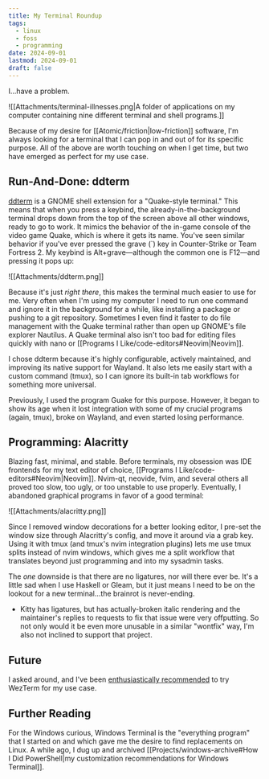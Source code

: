```yaml
---
title: My Terminal Roundup
tags:
  - linux
  - foss
  - programming
date: 2024-09-01
lastmod: 2024-09-01
draft: false
---
```

I...have a problem.

![[Attachments/terminal-illnesses.png|A folder of applications on my computer containing nine different terminal and shell programs.]]

Because of my desire for [[Atomic/friction|low-friction]] software, I'm always looking for a terminal that I can pop in and out of for its specific purpose. All of the above are worth touching on when I get time, but two have emerged as perfect for my use case.
## Run-And-Done: ddterm
[ddterm](https://extensions.gnome.org/extension/3780/ddterm/) is a GNOME shell extension for a "Quake-style terminal." This means that when you press a keybind, the already-in-the-background terminal drops down from the top of the screen above all other windows, ready to go to work. It mimics the behavior of the in-game console of the video game Quake, which is where it gets its name. You've seen similar behavior if you've ever pressed the grave (\`) key in Counter-Strike or Team Fortress 2. My keybind is Alt+grave—although the common one is F12—and pressing it pops up:

![[Attachments/ddterm.png]]

Because it's just *right there*, this makes the terminal much easier to use for me. Very often when I'm using my computer I need to run one command and ignore it in the background for a while, like installing a package or pushing to a git repository. Sometimes I even find it faster to do file management with the Quake terminal rather than open up GNOME's file explorer Nautilus. A Quake terminal also isn't too bad for editing files quickly with nano or [[Programs I Like/code-editors#Neovim|Neovim]].

I chose ddterm because it's highly configurable, actively maintained, and improving its native support for Wayland. It also lets me easily start with a custom command (tmux), so I can ignore its built-in tab workflows for something more universal.

Previously, I used the program Guake for this purpose. However, it began to show its age when it lost integration with some of my crucial programs (again, tmux), broke on Wayland, and even started losing performance.
## Programming: Alacritty
Blazing fast, minimal, and stable. Before terminals, my obsession was IDE frontends for my text editor of choice, [[Programs I Like/code-editors#Neovim|Neovim]]. Nvim-qt, neovide, fvim, and several others all proved too slow, too ugly, or too unstable to use properly. Eventually, I abandoned graphical programs in favor of a good terminal:

![[Attachments/alacritty.png]]

Since I removed window decorations for a better looking editor, I pre-set the window size through Alacritty's config, and move it around via a grab key. Using it with tmux (and tmux's nvim integration plugins) lets me use tmux splits instead of nvim windows, which gives me a split workflow that translates beyond just programming and into my sysadmin tasks.

The *one* downside is that there are no ligatures, nor will there ever be. It's a little sad when I use Haskell or Gleam, but it just means I need to be on the lookout for a new terminal...the brainrot is never-ending.
- Kitty has ligatures, but has actually-broken italic rendering and the maintainer's replies to requests to fix that issue were very offputting. So not only would it be even more unusable in a similar "wontfix" way, I'm also not inclined to support that project.
## Future
I asked around, and I've been [enthusiastically recommended](https://social.treehouse.systems/@be_far/113184285138213653) to try WezTerm for my use case.
## Further Reading
For the Windows curious, Windows Terminal is the "everything program" that I started on and which gave me the desire to find replacements on Linux. A while ago, I dug up and archived [[Projects/windows-archive#How I Did PowerShell|my customization recommendations for Windows Terminal]].